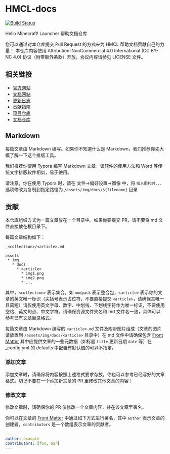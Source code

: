 # HMCL-docs

[![Build Status](https://drone.hmcl.net/api/badges/huanghongxun/HMCL-docs/status.svg)](https://drone.hmcl.net/huanghongxun/HMCL-docs)

Hello Minecraft! Launcher 帮助文档仓库

您可以通过对本仓库提交 Pull Request 的方式来为 HMCL 帮助文档贡献自己的力量！
本仓库内容使用 Attribution-NonCommercial 4.0 International (CC BY-NC 4.0) 协议（附带额外条款）开放，协议内容请参见 LICENSE 文件。

## 相关链接

- [官方网站](https://hmcl.huangyuhui.net)
- [文档网站](https://docs.hmcl.net)
- [更新日志](https://docs.hmcl.net/changelog.html)
- [贡献指南](https://docs.hmcl.net/contribution.html)
- [项目仓库](https://github.com/HMCL-dev/HMCL)
- [文档仓库](https://github.com/HMCL-dev/HMCL-docs)

## Markdown

每篇文章由 Markdown 编写。如果你不知道什么是 Markdown，我们推荐你先大概了解一下这个排版工具。

我们推荐你使用 Typora 编写 Markdown 文章，该软件的使用方法和 Word 等传统文字排版软件相似，易于使用。

请注意，你在使用 Typora 时，请在 文件->偏好设置->图像 中，将 `插入图片时...` 选项修改为复制到指定路径为 `/assets/img/docs/${filename}` 目录

## 贡献

本仓库组织方式为一篇文章放在一个目录中。如果你要提交 PR，请不要将 md 文件直接放在根目录下。

每篇文章结构如下：

```
_<collection>/<article>.md

assets
 * img
   * docs
     * <article>
       * img1.png
       * img2.png
       * ...
```

其中，`<collection>` 表示集合，如 `modpack` 表示整合包，`<article>` 表示你的文章的英文唯一标识（尖括号表示占位符，不要直接提交 `<article>`，请确保其唯一且简短）请仅使用英文字母、数字、中划线、下划线字符作为唯一标识，不要使用空格、英文句点、中文字符。请确保资源文件夹名和 md 文件名一致，具体可以参考已有文章目录格式。

每篇文章由 Markdown 编写的 `<article>.md` 文件及附带图片组成（文章的图片请放置到 `/assets/img/docs/<article>` 目录中）在 md 文件中请确保包含 [Front Matter](https://jekyllrb.com/docs/front-matter/) 其中应提供文章的一些元数据（如标题 `title` 更新日期 `date` 等）在 _config.yml 的 defaults 中配置有默认值的可以不指定。

### 添加文章

添加文章时，请确保将内容按照上述格式要求存放，你也可以参考已经写好的文章格式。切记不要在一个添加新文章的 PR 里修改其他文章的内容！

### 修改文章

修改文章时，请确保你的 PR 仅修改一个文章内容，并在该文章里署名。

你可以在文章的 [Front Matter](https://jekyllrb.com/docs/front-matter/) 中通过如下方式进行署名，其中 `author` 表示文章的创建者，`contributors` 是一个数组表示文章的贡献者。

```yaml
---
author: example
contributors: [foo, bar]
---
```
